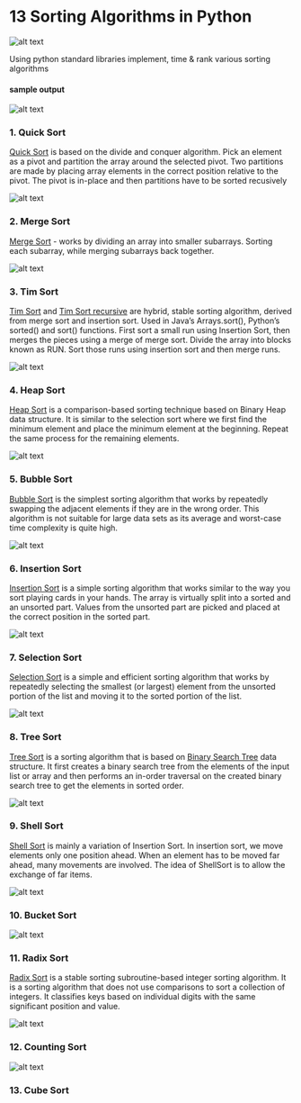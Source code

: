# 13 Sorting Algorithms in Python

![alt text](https://github.com/paulnegz/sorts-py/blob/main/img/sorts.png)


Using python standard libraries implement, time & rank various sorting algorithms 

#### sample output

![alt text](https://github.com/paulnegz/sorts-py/blob/main/img/output.jpg)


### 1. Quick Sort 


[Quick Sort](https://github.com/paulnegz/sorts-py/blob/main/sort.py#L11) is based on the divide and conquer algorithm. Pick an element as a pivot and partition the array around the selected pivot. Two partitions are made by placing array elements in the correct position relative to the pivot. The pivot is in-place and then partitions have to be sorted recusively 

![alt text](https://github.com/paulnegz/sorts-py/blob/main/img/quick_sort.gif)


### 2. Merge Sort


[Merge Sort](https://github.com/paulnegz/sorts-py/blob/main/sort.py#L24) - works by dividing an array into smaller subarrays. Sorting each subarray, while merging subarrays back together.

![alt text](https://github.com/paulnegz/sorts-py/blob/main/img/merge_sort.gif)


### 3. Tim Sort

[Tim Sort](https://github.com/paulnegz/sorts-py/blob/main/sort.py#L37)
 and [Tim Sort recursive](https://github.com/paulnegz/sorts-py/blob/main/sort.py#L49) are hybrid, stable sorting algorithm, derived from merge sort and insertion sort. Used in Java’s Arrays.sort(), Python’s sorted() and sort() functions. First sort a small run using Insertion Sort, then merges the pieces using a merge of merge sort. Divide the array into blocks known as RUN. Sort those runs using insertion sort and then merge runs.

![alt text](https://github.com/paulnegz/sorts-py/blob/main/img/tim_sort.png)
 


### 4. Heap Sort
[Heap Sort](https://github.com/paulnegz/sorts-py/blob/main/sort.py#L58) is a comparison-based sorting technique based on Binary Heap data structure. It is similar to the selection sort where we first find the minimum element and place the minimum element at the beginning. Repeat the same process for the remaining elements.

![alt text](https://github.com/paulnegz/sorts-py/blob/main/img/heap_sort.png)


### 5. Bubble Sort

[Bubble Sort](https://github.com/paulnegz/sorts-py/blob/main/sort.py#L67) is the simplest sorting algorithm that works by repeatedly swapping the adjacent elements if they are in the wrong order. This algorithm is not suitable for large data sets as its average and worst-case time complexity is quite high.

![alt text](https://github.com/paulnegz/sorts-py/blob/main/img/bubble_sort.gif)


### 6. Insertion Sort


[Insertion Sort](https://github.com/paulnegz/sorts-py/blob/main/sort.py#L81) is a simple sorting algorithm that works similar to the way you sort playing cards in your hands. The array is virtually split into a sorted and an unsorted part. Values from the unsorted part are picked and placed at the correct position in the sorted part.

![alt text](https://github.com/paulnegz/sorts-py/blob/main/img/insertion_sort.gif)


### 7. Selection Sort


[Selection Sort](https://github.com/paulnegz/sorts-py/blob/main/sort.py#L91) is a simple and efficient sorting algorithm that works by repeatedly selecting the smallest (or largest) element from the unsorted portion of the list and moving it to the sorted portion of the list. 

![alt text](https://github.com/paulnegz/sorts-py/blob/main/img/selection_sort.gif)


### 8. Tree Sort

[Tree Sort](https://github.com/paulnegz/sorts-py/blob/main/sort.py#L91) is a sorting algorithm that is based on [Binary Search Tree]() data structure. It first creates a binary search tree from the elements of the input list or array and then performs an in-order traversal on the created binary search tree to get the elements in sorted order. 


![alt text](https://github.com/paulnegz/sorts-py/blob/main/img/tree_sort.png)

### 9. Shell Sort

[Shell Sort]() is mainly a variation of Insertion Sort. In insertion sort, we move elements only one position ahead. When an element has to be moved far ahead, many movements are involved. The idea of ShellSort is to allow the exchange of far items.

![alt text](https://github.com/paulnegz/sorts-py/blob/main/img/shell_sort.png)

### 10. Bucket Sort


![alt text](https://github.com/paulnegz/sorts-py/blob/main/img/bucket_sort.png)


### 11. Radix Sort

[Radix Sort](https://github.com/paulnegz/sorts-py/blob/main/sort.py#L91) is a stable sorting subroutine-based integer sorting algorithm. It is a sorting algorithm that does not use comparisons to sort a collection of integers. It classifies keys based on individual digits with the same significant position and value.

![alt text](https://github.com/paulnegz/sorts-py/blob/main/img/radix_sort.png)


### 12. Counting Sort


![alt text](https://github.com/paulnegz/sorts-py/blob/main/img/counting_sort.png)

### 13. Cube Sort
